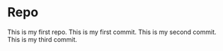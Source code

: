 # Repo
This is my first repo.
This is my first commit.
This is my second commit.
This is my third commit.
